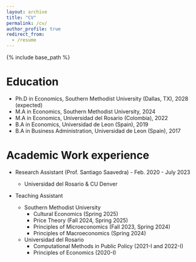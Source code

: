 ```yaml
---
layout: archive
title: "CV"
permalink: /cv/
author_profile: true
redirect_from:
  - /resume
---
```


{% include base_path %}

Education
======
* Ph.D in Economics, Southern Methodist University (Dallas, TX), 2028 (expected)
* M.A in Economics, Southern Methodist University, 2024
* M.A in Economics, Universidad del Rosario (Colombia), 2022
* B.A in Economics, Universidad de Leon (Spain), 2019
* B.A in Business Administration, Universidad de Leon (Spain), 2017

Academic Work experience
======
* Research Assistant (Prof. Santiago Saavedra) - Feb. 2020 - July 2023
  * Universidad del Rosario & CU Denver

* Teaching Assistant 
  * Southern Methodist University 
    - Cultural Economics (Spring 2025)
    - Price Theory (Fall 2024, Spring 2025)
    - Principles of Microeconomics (Fall 2023, Spring 2024)
    - Principles of Macroeconomics (Spring 2024)
  * Universidad del Rosario
    - Computational Methods in Public Policy (2021-I and 2022-I)
    - Principles of Economics (2020-I)

<!--- Publications
======
  <ul>{% for post in site.publications reversed %}
    {% include archive-single-cv.html %}
  {% endfor %}</ul> -->
